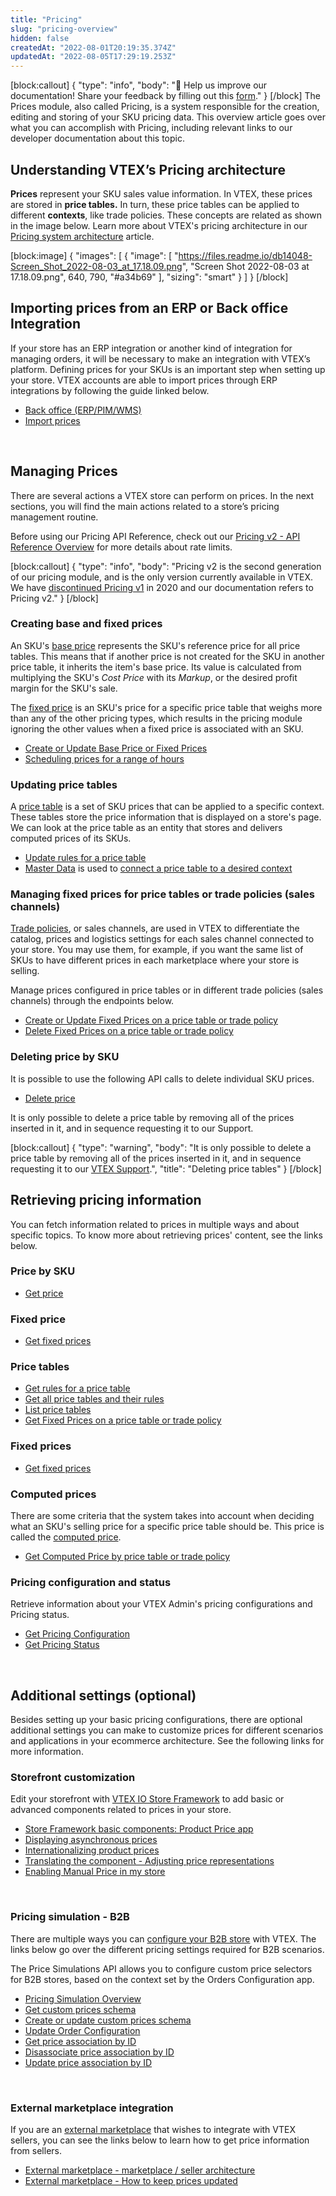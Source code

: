 ```yaml
---
title: "Pricing"
slug: "pricing-overview"
hidden: false
createdAt: "2022-08-01T20:19:35.374Z"
updatedAt: "2022-08-05T17:29:19.253Z"
---
```

[block:callout]
{
  "type": "info",
  "body": "📣 Help us improve our documentation! Share your feedback by filling out this [form](https://forms.gle/e32R6KD4L82X3ToeA)."
}
[/block]
The Prices module, also called Pricing, is a system responsible for the creation, editing and storing of your SKU pricing data. This overview article goes over what you can accomplish with Pricing, including relevant links to our developer documentation about this topic.


## Understanding VTEX’s Pricing architecture

**Prices** represent your SKU sales value information. In VTEX, these prices are stored in **price tables.** In turn, these price tables can be applied to different **contexts**, like trade policies. These concepts are related as shown in the image below. Learn more about VTEX's pricing architecture in our [Pricing system architecture](https://help.vtex.com/tracks/prices-101--6f8pwCns3PJHqMvQSugNfP/7GptzvlPDVM11ojEjywIQx) article. 

[block:image]
{
  "images": [
    {
      "image": [
        "https://files.readme.io/db14048-Screen_Shot_2022-08-03_at_17.18.09.png",
        "Screen Shot 2022-08-03 at 17.18.09.png",
        640,
        790,
        "#a34b69"
      ],
      "sizing": "smart"
    }
  ]
}
[/block]
<br>

##  Importing prices from an ERP or Back office Integration

If your store has an ERP integration or another kind of integration for managing orders, it will be necessary to make an integration with VTEX’s platform. Defining prices for your SKUs is an important step when setting up your store. VTEX accounts are able to import prices through ERP integrations by following the guide linked below. 

* [Back office (ERP/PIM/WMS)](https://developers.vtex.com/vtex-rest-api/docs/erp-integration-guide)
* [Import prices](https://developers.vtex.com/vtex-rest-api/docs/erp-integration-import-prices)  

<br>

## Managing Prices

There are several actions a VTEX store can perform on prices. In the next sections, you will find the main actions related to a store’s pricing management routine.

Before using our Pricing API Reference, check out our [Pricing v2 - API Reference Overview](https://developers.vtex.com/vtex-rest-api/reference/pricing-api-overview) for more details about rate limits.

[block:callout]
{
  "type": "info",
  "body": "Pricing v2 is the second generation of our pricing module, and is the only version currently available in VTEX. We have [discontinued Pricing v1](https://help.vtex.com/en/announcements/pricing-v1-module-will-be-discontinued-update-your-store-by-september--46YxKNOCLH2Ykw6a9uyxXB) in 2020 and our documentation refers to Pricing v2."
}
[/block]
### Creating base and fixed prices

An SKU's [base price](https://help.vtex.com/tracks/prices-101--6f8pwCns3PJHqMvQSugNfP/3XcXp0r5WrJvogB8KIX4Kx) represents the SKU's reference price for all price tables. This means that if another price is not created for the SKU in another price table, it inherits the item's base price. Its value is calculated from multiplying the SKU's _Cost Price_ with its _Markup_, or the desired profit margin for the SKU's sale.

The [fixed price](https://help.vtex.com/tracks/prices-101--6f8pwCns3PJHqMvQSugNfP/3HxF2u5VwidqnUGnFoKdDy) is an SKU's price for a specific price table that weighs more than any of the other pricing types, which results in the pricing module ignoring the other values when a fixed price is associated with an SKU.



* [Create or Update Base Price or Fixed Prices](https://developers.vtex.com/vtex-rest-api/reference/createupdatepriceorfixedprice)
* [Scheduling prices for a range of hours](https://developers.vtex.com/vtex-rest-api/docs/scheduling-prices-for-a-range-of-hours) 



### Updating price tables

A [price table](https://help.vtex.com/tracks/prices-101--6f8pwCns3PJHqMvQSugNfP/1wAm5m3IUfIj6maBdaRJt8) is a set of SKU prices that can be applied to a specific context. These tables store the price information that is displayed on a store's page. We can look at the price table as an entity that stores and delivers computed prices of its SKUs. 


* [Update rules for a price table](https://developers.vtex.com/vtex-rest-api/reference/put_pipeline-catalog-pricetableid)
* [Master Data](https://developers.vtex.com/vtex-rest-api/docs/master-data-introduction) is used to [connect a price table to a desired context](https://help.vtex.com/en/tutorial/criando-promocao-para-um-cluster-de-clientes--tutorials_342)

### Managing fixed prices for price tables or trade policies (sales channels)

[Trade policies](https://help.vtex.com/en/tutorial/how-trade-policies-work--6Xef8PZiFm40kg2STrMkMV), or sales channels, are used in VTEX to differentiate the catalog, prices and logistics settings for each sales channel connected to your store. You may use them, for example, if you want the same list of SKUs to have different prices in each marketplace where your store is selling.

Manage prices configured in price tables or in different trade policies (sales channels) through the endpoints below. 

* [Create or Update Fixed Prices on a price table or trade policy](https://developers.vtex.com/vtex-rest-api/reference/createorupdatefixedpricesonpricetableortradepolicy)
* [Delete Fixed Prices on a price table or trade policy](https://developers.vtex.com/vtex-rest-api/reference/deletefixedpricesonapricetableortradepolicy-1)


### Deleting price by SKU

It is possible to use the following API calls to delete individual SKU prices. 

* [Delete price](https://developers.vtex.com/vtex-rest-api/reference/deleteprice)

It is only possible to delete a price table by removing all of the prices inserted in it, and in sequence requesting it to our Support. 

[block:callout]
{
  "type": "warning",
  "body": "It is only possible to delete a price table by removing all of the prices inserted in it, and in sequence requesting it to our [VTEX Support](https://help.vtex.com/support?cultureInfo=en-us).",
  "title": "Deleting price tables"
}
[/block]
<br>

##  Retrieving pricing information

You can fetch information related to prices in multiple ways and about specific topics. To know more about retrieving prices' content, see the links below.

### Price by SKU

* [Get price](https://developers.vtex.com/vtex-rest-api/reference/getprice)


### Fixed price

* [Get fixed prices](https://developers.vtex.com/vtex-rest-api/reference/getfixedprices)


### Price tables

* [Get rules for a price table](https://developers.vtex.com/vtex-rest-api/reference/getrulesforapricetable)
* [Get all price tables and their rules](https://developers.vtex.com/vtex-rest-api/reference/getallpricetablesandrules)
* [List price tables](https://developers.vtex.com/vtex-rest-api/reference/listpricetables)
* [Get Fixed Prices on a price table or trade policy](https://developers.vtex.com/vtex-rest-api/reference/getfixedpricesonapricetable)


### Fixed prices

* [Get fixed prices](https://developers.vtex.com/vtex-rest-api/reference/getfixedprices)


### Computed prices

There are some criteria that the system takes into account when deciding what an SKU's selling price for a specific price table should be. This price is called the [computed price](https://help.vtex.com/tracks/prices-101--6f8pwCns3PJHqMvQSugNfP/7GptzvlPDVM11ojEjywIQx#computed-price).

* [Get Computed Price by price table or trade policy](https://developers.vtex.com/vtex-rest-api/reference/getcomputedpricebypricetable)


### Pricing configuration and status

Retrieve information about your VTEX Admin's pricing configurations and Pricing status. 

* [Get Pricing Configuration](https://developers.vtex.com/vtex-rest-api/reference/getpricingconfig)
* [Get Pricing Status](https://developers.vtex.com/vtex-rest-api/reference/getpricingv2status) 

<br>

## Additional settings (optional)

Besides setting up your basic pricing configurations, there are optional additional settings you can make to customize prices for different scenarios and applications in your ecommerce architecture. See the following links for more information. 


### Storefront customization

Edit your storefront with [VTEX IO Store Framework](https://developers.vtex.com/vtex-developer-docs/docs/vtex-io-documentation-what-is-vtex-store-framework) to add basic or advanced components related to prices in your store. 

* [Store Framework basic components: Product Price app](https://developers.vtex.com/vtex-developer-docs/docs/vtex-product-price)
* [Displaying asynchronous prices](https://developers.vtex.com/vtex-developer-docs/docs/vtex-io-documentation-displaying-asynchronous-prices)
* [Internationalizing product prices](https://developers.vtex.com/vtex-developer-docs/docs/vtex-io-documentation-internationalizing-product-prices)
* [Translating the component - Adjusting price representations](https://developers.vtex.com/vtex-developer-docs/docs/vtex-io-documentation-8-translating-the-component#adjusting-price-representations)
* [Enabling Manual Price in my store](https://developers.vtex.com/vtex-rest-api/docs/enabling-manual-price-in-my-store)

<br>

### Pricing simulation - B2B

There are multiple ways you can [configure your B2B store](https://developers.vtex.com/vtex-developer-docs/docs/b2b-setup) with VTEX. The links below go over the different pricing settings required for B2B scenarios. 

The Price Simulations API allows you to configure custom price selectors for B2B stores, based on the context set by the Orders Configuration app.



* [Pricing Simulation Overview](https://developers.vtex.com/vtex-rest-api/reference/price-simulations-api-overview)
* [Get custom prices schema](https://developers.vtex.com/vtex-rest-api/reference/get_-v-custom-prices-session-schema)
* [Create or update custom prices schema](https://developers.vtex.com/vtex-rest-api/reference/post_-v-custom-prices-session-schema)
* [Update Order Configuration](https://developers.vtex.com/vtex-rest-api/reference/post_sessions)
* [Get price association by ID](https://developers.vtex.com/vtex-rest-api/reference/get_-v-custom-prices-rules-priceassociationid)
* [Disassociate price association by ID](https://developers.vtex.com/vtex-rest-api/reference#delete_-v-custom-prices-rules-priceassociationid)
* [Update price association by ID](https://developers.vtex.com/vtex-rest-api/reference#put_-v-custom-prices-rules-priceassociationid)

<br>

### External marketplace integration

If you are an [external marketplace](https://developers.vtex.com/vtex-rest-api/docs/external-marketplace-integration-guide) that wishes to integrate with VTEX sellers, you can see the links below to learn how to get price information from sellers.

* [External marketplace - marketplace / seller architecture ](https://developers.vtex.com/vtex-rest-api/docs/external-marketplace-integration-architecture#pricing--promotions)
* [External marketplace - How to keep prices updated](https://developers.vtex.com/vtex-rest-api/docs/external-marketplace-integration-price-update)